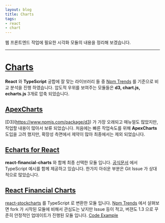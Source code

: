 ```yaml
---
layout: blog
title: Charts
tags:
- react
- chart
---
```


웹 프론트엔드 작업에 필요한 시각화 모듈의 내용을 정리해 보겠습니다.

<hr>

# [Charts](https://en.wikipedia.org/wiki/Comparison_of_JavaScript_charting_libraries)

**React** 와 **TypeScript** 궁합에 잘 맞는 라이브러리 들 중 [Npm Trends](https://www.npmtrends.com/apexcharts-vs-chart.js-vs-d3-vs-echarts-vs-nvd3-vs-plotly.js-vs-recharts-vs-react-d3) 를 기준으로 비교 분석을 진행 하였습니다. 압도적 우위를 보여주는 모듈들은 <span style="color:var(--accent);">**d3, chart.js, echarts.js**</span> 3개로 압축 되었습니다.

## [ApexCharts](https://apexcharts.com/react-chart-demos/treemap-charts/distributed/)

<span style="color:var(--accent);">[D3]</span>(https://www.npmjs.com/package/d3) 가 가장 오래되고 매뉴얼도 많았지만, 작업할 내용이 많아서 보류 되었습니다. 처음에는 빠른 작업속도를 위해  **ApexCharts** 도입을 고려 했지만, 확장성 측면에서 제약이 많아 최종에서는 제외 되었습니다. 

## [Echarts for React](https://github.com/hustcc/echarts-for-react)

<span style="color:var(--strong);">**react-financial-charts**</span> 와 함께 최종 선택한 모듈 입니다. <span style="color:var(--accent);">[공식문서](https://echarts.apache.org/examples/en/editor.html?c=treemap-obama)</span> 에서 TypeScript 예시를 함께 제공하고 있습니다. 한가지 아쉬운 부분은 Git Issue 가 상대적으로 많았습니다.

## [React Financial Charts](https://react-financial.github.io/react-financial-charts/)

<span style="color:var(--accent);">[react-stockcharts](https://github.com/rrag/react-stockcharts)</span> 를 TypeScript 로 변환한 모듈 입니다. [Npm Trends](https://www.npmtrends.com/react-stockcharts-vs-react-financial-charts) 에서 살펴보면 fork 가 시작된 모듈에 비해서 관심도는 낮지만 Issue 등이 적고, 버젼도 1.3 으로 꾸준히 안정적인 업데이트가 진행된 모듈 입니다. [Code Example](https://codesandbox.io/s/c88wz)